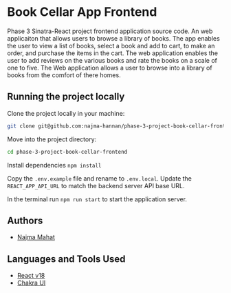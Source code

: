 # Book Cellar App Frontend

Phase 3 Sinatra-React project frontend application source code. An web applicaiton that allows users to browse a library of books. The app enables the user to view a list of books, select a book and add to cart, to make an order, and purchase the items in the cart. The web application enables the user to add reviews on the various books and rate the books on a scale of one to five. The Web application allows a user to browse into a library of books from the comfort of there homes.

## Running the project locally

Clone the project locally in your machine:

```bash
git clone git@github.com:najma-hannan/phase-3-project-book-cellar-frontend.git
```

Move into the project directory:

```bash
cd phase-3-project-book-cellar-frontend
```

Install dependencies `npm install`

Copy the `.env.example` file and rename to `.env.local`. Update the `REACT_APP_API_URL` to match the backend server API base URL.

In the terminal run `npm run start` to start the application server.

## Authors

- [Najma Mahat](https://github.com/najma-hanna)

## Languages and Tools Used

- [React v18](https://react.dev/reference/react)
- [Chakra UI](https://chakra-ui.com/)
